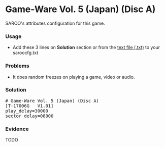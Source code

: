 # Game-Ware Vol. 5 (Japan) (Disc A)

SAROO's attributes configuration for this game.

### Usage

- Add these 3 lines on **Solution** section or from the [text file (.txt)](./config.txt) to your saroocfg.txt

### Problems

- It does random freezes on playing a game, video or audio.

### Solution

<pre># Game-Ware Vol. 5 (Japan) (Disc A)
[T-17006G   V1.01]
play_delay=30000
sector_delay=08000</pre>

### Evidence

TODO

<!-- [![](https://img.youtube.com/vi/GVkaUEuTwjw/0.jpg)](https://youtu.be/GVkaUEuTwjw) -->
